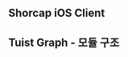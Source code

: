 ## Shorcap iOS Client

## Tuist Graph - 모듈 구조

<p align="center">
    <img src="./Docs/ModuleDependency/graph.png" width="500">
</p>
